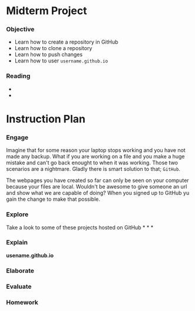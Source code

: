 # Midterm Project

### Objective
* Learn how to create a repository in GitHub
* Learn how to clone a repository
* Learn how to push changes
* Learn how to user `username.github.io`

### Reading
*
*

# Instruction Plan

### Engage

Imagine that for some reason your laptop stops working and you have not made any backup. What if you are working on a file 
and you make a huge mistake and can't go back enought to when it was working. Those two scenarios are a nightmare. 
Gladly there is smart solution to that; `GitHub`.

The webpages you have created so far can only be seen on your computer because your files are local. Wouldn't be awesome to
give someone an url and show what we are capable of doing? When you signed up to GitHub yu gain the change to make that
possible.

### Explore

Take a look to some of these projects hosted on GitHub
*
*
*

### Explain

**usename.github.io**

### Elaborate

### Evaluate

### Homework

